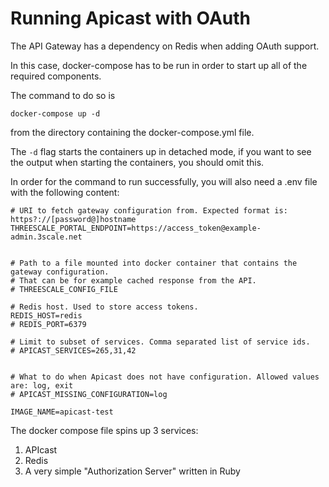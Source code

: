 Running Apicast with OAuth 
==========================

The API Gateway has a dependency on Redis when adding OAuth support. 

In this case, docker-compose has to be run in order to start up all of the required components. 

The command to do so is 

`docker-compose up -d`

from the directory containing the docker-compose.yml file. 

The `-d` flag starts the containers up in detached mode, if you want to see the output when starting the containers, you should omit this. 

In order for the command to run successfully, you will also need a .env file with the following content:

```
# URI to fetch gateway configuration from. Expected format is: https?://[password@]hostname
THREESCALE_PORTAL_ENDPOINT=https://access_token@example-admin.3scale.net


# Path to a file mounted into docker container that contains the gateway configuration.
# That can be for example cached response from the API.
# THREESCALE_CONFIG_FILE

# Redis host. Used to store access tokens.
REDIS_HOST=redis
# REDIS_PORT=6379

# Limit to subset of services. Comma separated list of service ids.
# APICAST_SERVICES=265,31,42


# What to do when Apicast does not have configuration. Allowed values are: log, exit
# APICAST_MISSING_CONFIGURATION=log

IMAGE_NAME=apicast-test
```

The docker compose file spins up 3 services:

1. APIcast
2. Redis 
3. A very simple "Authorization Server" written in Ruby

